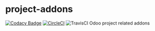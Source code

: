 # project-addons

[![Codacy Badge](https://api.codacy.com/project/badge/Grade/23a48b5617b849fdb8df146f375067f5)](https://app.codacy.com/app/joaoalf/project-addons?utm_source=github.com&utm_medium=referral&utm_content=savoirfairelinux/project-addons&utm_campaign=badger)
[![CircleCI](https://circleci.com/gh/savoirfairelinux/project-addons.svg?style=svg)](https://circleci.com/gh/savoirfairelinux/project-addons)
![TravisCI](https://travis-ci.com/savoirfairelinux/project-addons.svg?branch=11.0)
Odoo project related addons
